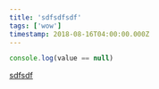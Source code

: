 ```yaml
---
title: 'sdfsdfsdf'
tags: ['wow']
timestamp: 2018-08-16T04:00:00.000Z
---
```


```js
console.log(value == null)
```

[sdfsdf](/checking-for-the-absence-of-a-value-in-javascript)
